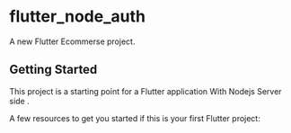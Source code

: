 # flutter_node_auth

A new Flutter Ecommerse project.

## Getting Started

This project is a starting point for a Flutter application With Nodejs Server side  .

A few resources to get you started if this is your first Flutter project:


